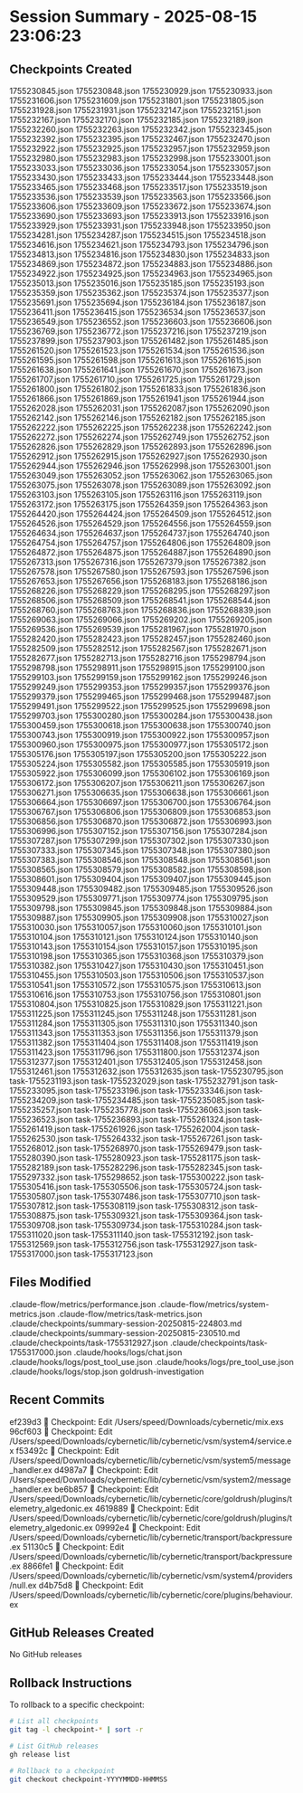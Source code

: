 # Session Summary - 2025-08-15 23:06:23

## Checkpoints Created
1755230845.json
1755230848.json
1755230929.json
1755230933.json
1755231606.json
1755231609.json
1755231801.json
1755231805.json
1755231928.json
1755231931.json
1755232147.json
1755232151.json
1755232167.json
1755232170.json
1755232185.json
1755232189.json
1755232260.json
1755232263.json
1755232342.json
1755232345.json
1755232392.json
1755232395.json
1755232467.json
1755232470.json
1755232922.json
1755232925.json
1755232957.json
1755232959.json
1755232980.json
1755232983.json
1755232998.json
1755233001.json
1755233033.json
1755233036.json
1755233054.json
1755233057.json
1755233430.json
1755233433.json
1755233444.json
1755233448.json
1755233465.json
1755233468.json
1755233517.json
1755233519.json
1755233536.json
1755233539.json
1755233563.json
1755233566.json
1755233606.json
1755233609.json
1755233672.json
1755233674.json
1755233690.json
1755233693.json
1755233913.json
1755233916.json
1755233929.json
1755233931.json
1755233948.json
1755233950.json
1755234281.json
1755234287.json
1755234515.json
1755234518.json
1755234616.json
1755234621.json
1755234793.json
1755234796.json
1755234813.json
1755234816.json
1755234830.json
1755234833.json
1755234869.json
1755234872.json
1755234883.json
1755234886.json
1755234922.json
1755234925.json
1755234963.json
1755234965.json
1755235013.json
1755235016.json
1755235185.json
1755235193.json
1755235359.json
1755235362.json
1755235374.json
1755235377.json
1755235691.json
1755235694.json
1755236184.json
1755236187.json
1755236411.json
1755236415.json
1755236534.json
1755236537.json
1755236549.json
1755236552.json
1755236603.json
1755236606.json
1755236769.json
1755236772.json
1755237216.json
1755237219.json
1755237899.json
1755237903.json
1755261482.json
1755261485.json
1755261520.json
1755261523.json
1755261534.json
1755261536.json
1755261595.json
1755261598.json
1755261613.json
1755261615.json
1755261638.json
1755261641.json
1755261670.json
1755261673.json
1755261707.json
1755261710.json
1755261725.json
1755261729.json
1755261800.json
1755261802.json
1755261833.json
1755261836.json
1755261866.json
1755261869.json
1755261941.json
1755261944.json
1755262028.json
1755262031.json
1755262087.json
1755262090.json
1755262142.json
1755262146.json
1755262182.json
1755262185.json
1755262222.json
1755262225.json
1755262238.json
1755262242.json
1755262272.json
1755262274.json
1755262749.json
1755262752.json
1755262826.json
1755262829.json
1755262893.json
1755262896.json
1755262912.json
1755262915.json
1755262927.json
1755262930.json
1755262944.json
1755262946.json
1755262998.json
1755263001.json
1755263049.json
1755263052.json
1755263062.json
1755263065.json
1755263075.json
1755263078.json
1755263089.json
1755263092.json
1755263103.json
1755263105.json
1755263116.json
1755263119.json
1755263172.json
1755263175.json
1755264359.json
1755264363.json
1755264420.json
1755264424.json
1755264509.json
1755264512.json
1755264526.json
1755264529.json
1755264556.json
1755264559.json
1755264634.json
1755264637.json
1755264737.json
1755264740.json
1755264754.json
1755264757.json
1755264806.json
1755264809.json
1755264872.json
1755264875.json
1755264887.json
1755264890.json
1755267313.json
1755267316.json
1755267379.json
1755267382.json
1755267578.json
1755267580.json
1755267593.json
1755267596.json
1755267653.json
1755267656.json
1755268183.json
1755268186.json
1755268226.json
1755268229.json
1755268295.json
1755268297.json
1755268506.json
1755268509.json
1755268541.json
1755268544.json
1755268760.json
1755268763.json
1755268836.json
1755268839.json
1755269063.json
1755269066.json
1755269202.json
1755269205.json
1755269536.json
1755269539.json
1755281967.json
1755281970.json
1755282420.json
1755282423.json
1755282457.json
1755282460.json
1755282509.json
1755282512.json
1755282567.json
1755282671.json
1755282677.json
1755282713.json
1755282716.json
1755298794.json
1755298798.json
1755298911.json
1755298915.json
1755299100.json
1755299103.json
1755299159.json
1755299162.json
1755299246.json
1755299249.json
1755299353.json
1755299357.json
1755299376.json
1755299379.json
1755299465.json
1755299468.json
1755299487.json
1755299491.json
1755299522.json
1755299525.json
1755299698.json
1755299703.json
1755300280.json
1755300284.json
1755300438.json
1755300459.json
1755300618.json
1755300638.json
1755300740.json
1755300743.json
1755300919.json
1755300922.json
1755300957.json
1755300960.json
1755300975.json
1755300977.json
1755305172.json
1755305176.json
1755305197.json
1755305200.json
1755305222.json
1755305224.json
1755305582.json
1755305585.json
1755305919.json
1755305922.json
1755306099.json
1755306102.json
1755306169.json
1755306172.json
1755306207.json
1755306211.json
1755306267.json
1755306271.json
1755306635.json
1755306638.json
1755306661.json
1755306664.json
1755306697.json
1755306700.json
1755306764.json
1755306767.json
1755306806.json
1755306809.json
1755306853.json
1755306856.json
1755306870.json
1755306872.json
1755306993.json
1755306996.json
1755307152.json
1755307156.json
1755307284.json
1755307287.json
1755307299.json
1755307302.json
1755307330.json
1755307333.json
1755307345.json
1755307348.json
1755307380.json
1755307383.json
1755308546.json
1755308548.json
1755308561.json
1755308565.json
1755308579.json
1755308582.json
1755308598.json
1755308601.json
1755309404.json
1755309407.json
1755309445.json
1755309448.json
1755309482.json
1755309485.json
1755309526.json
1755309529.json
1755309771.json
1755309774.json
1755309795.json
1755309798.json
1755309845.json
1755309848.json
1755309884.json
1755309887.json
1755309905.json
1755309908.json
1755310027.json
1755310030.json
1755310057.json
1755310060.json
1755310101.json
1755310104.json
1755310121.json
1755310124.json
1755310140.json
1755310143.json
1755310154.json
1755310157.json
1755310195.json
1755310198.json
1755310365.json
1755310368.json
1755310379.json
1755310382.json
1755310427.json
1755310430.json
1755310451.json
1755310455.json
1755310503.json
1755310506.json
1755310537.json
1755310541.json
1755310572.json
1755310575.json
1755310613.json
1755310616.json
1755310753.json
1755310756.json
1755310801.json
1755310804.json
1755310825.json
1755310829.json
1755311221.json
1755311225.json
1755311245.json
1755311248.json
1755311281.json
1755311284.json
1755311305.json
1755311310.json
1755311340.json
1755311343.json
1755311353.json
1755311356.json
1755311379.json
1755311382.json
1755311404.json
1755311408.json
1755311419.json
1755311423.json
1755311796.json
1755311800.json
1755312374.json
1755312377.json
1755312401.json
1755312405.json
1755312458.json
1755312461.json
1755312632.json
1755312635.json
task-1755230795.json
task-1755231193.json
task-1755232029.json
task-1755232791.json
task-1755233095.json
task-1755233196.json
task-1755233346.json
task-1755234209.json
task-1755234485.json
task-1755235085.json
task-1755235257.json
task-1755235778.json
task-1755236063.json
task-1755236523.json
task-1755236893.json
task-1755261324.json
task-1755261419.json
task-1755261926.json
task-1755262004.json
task-1755262530.json
task-1755264332.json
task-1755267261.json
task-1755268012.json
task-1755268970.json
task-1755269479.json
task-1755280390.json
task-1755280923.json
task-1755281175.json
task-1755282189.json
task-1755282296.json
task-1755282345.json
task-1755297332.json
task-1755298652.json
task-1755300222.json
task-1755305416.json
task-1755305506.json
task-1755305724.json
task-1755305807.json
task-1755307486.json
task-1755307710.json
task-1755307812.json
task-1755308119.json
task-1755308312.json
task-1755308875.json
task-1755309321.json
task-1755309364.json
task-1755309708.json
task-1755309734.json
task-1755310284.json
task-1755311020.json
task-1755311140.json
task-1755312192.json
task-1755312569.json
task-1755312756.json
task-1755312927.json
task-1755317000.json
task-1755317123.json

## Files Modified
.claude-flow/metrics/performance.json
.claude-flow/metrics/system-metrics.json
.claude-flow/metrics/task-metrics.json
.claude/checkpoints/summary-session-20250815-224803.md
.claude/checkpoints/summary-session-20250815-230510.md
.claude/checkpoints/task-1755312927.json
.claude/checkpoints/task-1755317000.json
.claude/hooks/logs/chat.json
.claude/hooks/logs/post_tool_use.json
.claude/hooks/logs/pre_tool_use.json
.claude/hooks/logs/stop.json
goldrush-investigation

## Recent Commits
ef239d3 🔖 Checkpoint: Edit /Users/speed/Downloads/cybernetic/mix.exs
96cf603 🔖 Checkpoint: Edit /Users/speed/Downloads/cybernetic/lib/cybernetic/vsm/system4/service.ex
f53492c 🔖 Checkpoint: Edit /Users/speed/Downloads/cybernetic/lib/cybernetic/vsm/system5/message_handler.ex
d4987a7 🔖 Checkpoint: Edit /Users/speed/Downloads/cybernetic/lib/cybernetic/vsm/system2/message_handler.ex
be6b857 🔖 Checkpoint: Edit /Users/speed/Downloads/cybernetic/lib/cybernetic/core/goldrush/plugins/telemetry_algedonic.ex
4619889 🔖 Checkpoint: Edit /Users/speed/Downloads/cybernetic/lib/cybernetic/core/goldrush/plugins/telemetry_algedonic.ex
09992e4 🔖 Checkpoint: Edit /Users/speed/Downloads/cybernetic/lib/cybernetic/transport/backpressure.ex
51130c5 🔖 Checkpoint: Edit /Users/speed/Downloads/cybernetic/lib/cybernetic/transport/backpressure.ex
8866fe1 🔖 Checkpoint: Edit /Users/speed/Downloads/cybernetic/lib/cybernetic/vsm/system4/providers/null.ex
d4b75d8 🔖 Checkpoint: Edit /Users/speed/Downloads/cybernetic/lib/cybernetic/core/plugins/behaviour.ex

## GitHub Releases Created
No GitHub releases

## Rollback Instructions
To rollback to a specific checkpoint:
```bash
# List all checkpoints
git tag -l checkpoint-* | sort -r

# List GitHub releases
gh release list

# Rollback to a checkpoint
git checkout checkpoint-YYYYMMDD-HHMMSS
```
